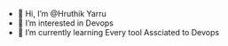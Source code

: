 - 👋 Hi, I’m @Hruthik Yarru
- 👀 I’m interested in Devops
- 🌱 I’m currently learning Every tool Assciated to Devops

<!---
hruhtik0606/hruhtik0606 is a ✨ special ✨ repository because its `README.md` (this file) appears on your GitHub profile.
You can click the Preview link to take a look at your changes.
--->
